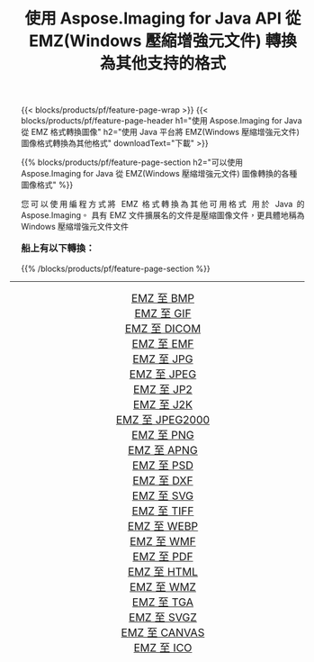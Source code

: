 ﻿---
title: 使用 Aspose.Imaging for Java API 從 EMZ(Windows 壓縮增強元文件) 轉換為其他支持的格式 
weight: 3920
url: /zh-hant/java/conversion/from/emz/ 
lang: zh-hant
langdirlevel: 2
locales: zh-hans,ja,it,ru,de,es,fr,nl,id,lt,pl,pt,vi,tr,ko,zh-hant,ar,hi,th,sv,cs,uk,he
description: Aspose.Imaging 可以使用 Java 平台輕鬆地將 EMZ(Windows 壓縮增強元文件) 轉換為其他格式
---

{{< blocks/products/pf/feature-page-wrap >}}
{{< blocks/products/pf/feature-page-header h1="使用 Aspose.Imaging for Java 從 EMZ 格式轉換圖像" h2="使用 Java 平台將 EMZ(Windows 壓縮增強元文件) 圖像格式轉換為其他格式" downloadText="下載" >}}


{{% blocks/products/pf/feature-page-section  h2="可以使用 Aspose.Imaging for Java 從 EMZ(Windows 壓縮增強元文件) 圖像轉換的各種圖像格式" %}}
<p align=justify>您可以使用編程方式將 EMZ 格式轉換為其他可用格式
用於 Java 的 Aspose.Imaging。 具有 EMZ 文件擴展名的文件是壓縮圖像文件，更具體地稱為 Windows 壓縮增強元文件文件</p>
<h3 style="margin-top:16px;">
船上有以下轉換：
</h3>
{{% /blocks/products/pf/feature-page-section %}}
<div class="container-fluid productfamilypage bg-gray">
    <div class="convertypes bg-gray agp-content section">
        <div class="container">
		<hr style="margin-left:-20px;"/>
		<div class="row other-converters" style="gap: 10px;font-size: 19px;text-align:center;">
		    <div class='col-md-3 other-converter remove-lp remove-rp'><a href="/imaging/zh-hant/java/conversion/emz-to-bmp/" style="padding:15px;">EMZ 至 BMP</a></div><div class='col-md-3 other-converter remove-lp remove-rp'><a href="/imaging/zh-hant/java/conversion/emz-to-gif/" style="padding:15px;">EMZ 至 GIF</a></div><div class='col-md-3 other-converter remove-lp remove-rp'><a href="/imaging/zh-hant/java/conversion/emz-to-dicom/" style="padding:15px;">EMZ 至 DICOM</a></div><div class='col-md-3 other-converter remove-lp remove-rp'><a href="/imaging/zh-hant/java/conversion/emz-to-emf/" style="padding:15px;">EMZ 至 EMF</a></div><div class='col-md-3 other-converter remove-lp remove-rp'><a href="/imaging/zh-hant/java/conversion/emz-to-jpg/" style="padding:15px;">EMZ 至 JPG</a></div><div class='col-md-3 other-converter remove-lp remove-rp'><a href="/imaging/zh-hant/java/conversion/emz-to-jpeg/" style="padding:15px;">EMZ 至 JPEG</a></div><div class='col-md-3 other-converter remove-lp remove-rp'><a href="/imaging/zh-hant/java/conversion/emz-to-jp2/" style="padding:15px;">EMZ 至 JP2</a></div><div class='col-md-3 other-converter remove-lp remove-rp'><a href="/imaging/zh-hant/java/conversion/emz-to-j2k/" style="padding:15px;">EMZ 至 J2K</a></div><div class='col-md-3 other-converter remove-lp remove-rp'><a href="/imaging/zh-hant/java/conversion/emz-to-jpeg2000/" style="padding:15px;">EMZ 至 JPEG2000</a></div><div class='col-md-3 other-converter remove-lp remove-rp'><a href="/imaging/zh-hant/java/conversion/emz-to-png/" style="padding:15px;">EMZ 至 PNG</a></div><div class='col-md-3 other-converter remove-lp remove-rp'><a href="/imaging/zh-hant/java/conversion/emz-to-apng/" style="padding:15px;">EMZ 至 APNG</a></div><div class='col-md-3 other-converter remove-lp remove-rp'><a href="/imaging/zh-hant/java/conversion/emz-to-psd/" style="padding:15px;">EMZ 至 PSD</a></div><div class='col-md-3 other-converter remove-lp remove-rp'><a href="/imaging/zh-hant/java/conversion/emz-to-dxf/" style="padding:15px;">EMZ 至 DXF</a></div><div class='col-md-3 other-converter remove-lp remove-rp'><a href="/imaging/zh-hant/java/conversion/emz-to-svg/" style="padding:15px;">EMZ 至 SVG</a></div><div class='col-md-3 other-converter remove-lp remove-rp'><a href="/imaging/zh-hant/java/conversion/emz-to-tiff/" style="padding:15px;">EMZ 至 TIFF</a></div><div class='col-md-3 other-converter remove-lp remove-rp'><a href="/imaging/zh-hant/java/conversion/emz-to-webp/" style="padding:15px;">EMZ 至 WEBP</a></div><div class='col-md-3 other-converter remove-lp remove-rp'><a href="/imaging/zh-hant/java/conversion/emz-to-wmf/" style="padding:15px;">EMZ 至 WMF</a></div><div class='col-md-3 other-converter remove-lp remove-rp'><a href="/imaging/zh-hant/java/conversion/emz-to-pdf/" style="padding:15px;">EMZ 至 PDF</a></div><div class='col-md-3 other-converter remove-lp remove-rp'><a href="/imaging/zh-hant/java/conversion/emz-to-html/" style="padding:15px;">EMZ 至 HTML</a></div><div class='col-md-3 other-converter remove-lp remove-rp'><a href="/imaging/zh-hant/java/conversion/emz-to-wmz/" style="padding:15px;">EMZ 至 WMZ</a></div><div class='col-md-3 other-converter remove-lp remove-rp'><a href="/imaging/zh-hant/java/conversion/emz-to-tga/" style="padding:15px;">EMZ 至 TGA</a></div><div class='col-md-3 other-converter remove-lp remove-rp'><a href="/imaging/zh-hant/java/conversion/emz-to-svgz/" style="padding:15px;">EMZ 至 SVGZ</a></div><div class='col-md-3 other-converter remove-lp remove-rp'><a href="/imaging/zh-hant/java/conversion/emz-to-canvas/" style="padding:15px;">EMZ 至 CANVAS</a></div><div class='col-md-3 other-converter remove-lp remove-rp'><a href="/imaging/zh-hant/java/conversion/emz-to-ico/" style="padding:15px;">EMZ 至 ICO</a></div>
                </div>
        </div>
    </div>
</div>
<br/>

